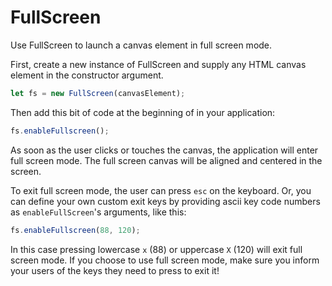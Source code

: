 FullScreen
==========

Use FullScreen to launch a canvas element in full screen mode.

First, create a new instance of FullScreen and supply any HTML canvas
element in the constructor argument.
```js
let fs = new FullScreen(canvasElement);
```

Then add this bit of code at the beginning of in your application:
```js
fs.enableFullscreen();
```
As soon as the user clicks or touches the canvas, the application will enter full screen mode. The
full screen canvas will be aligned and centered in the screen. 

To exit full screen mode, the user can press `esc` on the keyboard. Or, you can 
define your own custom exit keys by providing ascii key code numbers as 
`enableFullScreen`'s arguments, like this:
```js
fs.enableFullscreen(88, 120);
```
In this case pressing lowercase `x` (88) or uppercase `X` (120) will exit full screen 
mode. If you choose to use full screen mode, make sure you inform your users
of the keys they need to press to exit it! 
